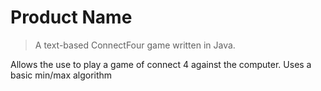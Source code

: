 # Product Name
> A text-based ConnectFour game written in Java. 


Allows the use to play a game of connect 4 against the computer.  Uses a basic min/max algorithm

